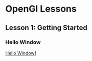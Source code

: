 # OpenGl Lessons

## Lesson 1: Getting Started

### Hello Window

[Hello Window](lesson1/hello_window/)]